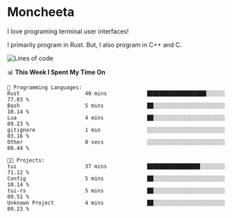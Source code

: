 # Moncheeta

I love programing terminal user interfaces!

I primarily program in Rust. But, I also program in C++ and C.

<!--START_SECTION:waka-->
![Lines of code](https://img.shields.io/badge/From%20Hello%20World%20I%27ve%20Written-0%20lines%20of%20code-blue)

📊 **This Week I Spent My Time On** 

```text
💬 Programming Languages: 
Rust                     40 mins             ███████████████████░░░░░░   77.03 % 
Bash                     5 mins              ██░░░░░░░░░░░░░░░░░░░░░░░   10.14 % 
Lua                      4 mins              ██░░░░░░░░░░░░░░░░░░░░░░░   09.23 % 
gitignore                1 min               ░░░░░░░░░░░░░░░░░░░░░░░░░   03.16 % 
Other                    0 secs              ░░░░░░░░░░░░░░░░░░░░░░░░░   00.44 % 

🐱‍💻 Projects: 
tui                      37 mins             █████████████████░░░░░░░░   71.12 % 
Config                   5 mins              ██░░░░░░░░░░░░░░░░░░░░░░░   10.14 % 
tui-rs                   5 mins              ██░░░░░░░░░░░░░░░░░░░░░░░   09.51 % 
Unknown Project          4 mins              ██░░░░░░░░░░░░░░░░░░░░░░░   09.23 % 

```


<!--END_SECTION:waka-->
